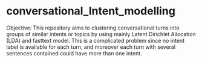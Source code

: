 # conversational_Intent_modelling
Objective: This repository aims to clustering conversational turns into groups of similar intents or topics by using mainly Latent Dirichlet Allocation (LDA) and fasttext model. This is a complicated problem since no intent label is available for each turn, and moreover each turn with several sentences contained could have more than one intent.
